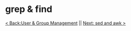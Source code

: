 # grep & find



[< Back:User & Group Management](https://github.com/sxcdennis/Linux-Guides/blob/master/usergroup.md  "User & Group Management") || [Next: sed and awk >](https://github.com/sxcdennis/Linux-Guides/blob/master/sedawk.md "sed and awk")
